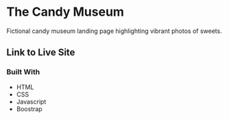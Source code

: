 # The Candy Museum

Fictional candy museum landing page highlighting vibrant photos of sweets.

## Link to Live Site

### Built With

* HTML
* CSS
* Javascript
* Boostrap
